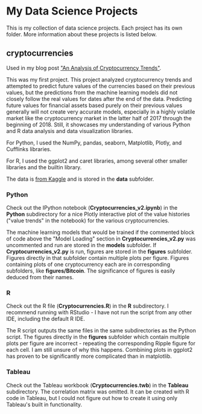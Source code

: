 # My Data Science Projects

This is my collection of data science projects.
Each project has its own folder. 
More information about these projects is listed below.

## cryptocurrencies

Used in my blog post ["An Analysis of Cryptocurrency Trends"](http://johncrattz.com/an-analysis-of-cryptocurrency-trends/).

This was my first project. 
This project analyzed cryptocurrency trends and attempted
to predict future values of the currencies based on their 
previous values, but the predictions from the machine learning 
models did not closely follow the real values for dates after 
the end of the data. Predicting future values for financial assets 
based purely on their previous values generally will not
create very accurate models, especially in a highly volatile
market like the cryptocurrency market in the latter half of 2017 
through the beginning of 2018. Still, it showcases my understanding 
of various Python and R data analysis and data visualization libraries. 

For Python, I used the NumPy, pandas, seaborn, Matplotlib, Plotly, and Cufflinks libraries. 

For R, I used the ggplot2 and caret libraries, among several other smaller libraries and the builtin library.

The data is [from Kaggle](https://www.kaggle.com/sudalairajkumar/cryptocurrencypricehistory)
and is stored in the **data** subfolder.

### Python

Check out the IPython notebook (**Cryptocurrencies_v2.ipynb**) 
in the **Python** subdirectory for a nice Plotly interactive plot of the value 
histories ("value trends" in the notebook) for the various cryptocurrencies.

The machine learning models that would be trained if the commented block 
of code above the "Model Loading" section in **Cryptocurrencies_v2.py** 
was uncommented and run are stored in the **models** subfolder. 
If **Cryptocurrencies_v2.py** is run, figures are stored in the **figures**
subfolder. Figures directly in that subfolder contain multiple plots per figure. 
Figures containing plots of one cryptocurrency each are in corresponding 
subfolders, like **figures/Bitcoin**. 
The significance of figures is easily deduced from their names.

### R

Check out the R file (**Cryptocurrencies.R**) in the **R** subdirectory.
I recommend running with RStudio - I have not run the script from any other IDE,
including the default R IDE.

The R script outputs the same files in the same subdirectories as the 
Python script. The figures directly in the **figures** subfolder which contain
multiple plots per figure are incorrect - repeating the corresponding Ripple figure
for each cell. I am still unsure of why this happens. Combining plots in ggplot2
has proven to be significantly more complicated than in matplotlib.

### Tableau

Check out the Tableau workbook (**Cryptocurrencies.twb**) in the **Tableau** subdirectory.
The correlation matrix was omitted. It can be created with R code in Tableau, but I could
not figure out how to create it using only Tableau's built in functionality.